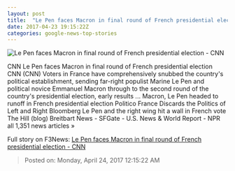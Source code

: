 ```yaml
---
layout: post
title:  "Le Pen faces Macron in final round of French presidential election - CNN"
date: 2017-04-23 19:15:22Z
categories: google-news-top-stories
---
```


![Le Pen faces Macron in final round of French presidential election - CNN](http://i2.cdn.cnn.com/cnnnext/dam/assets/170423105209-french-elections-main-candidates-t1-only-super-tease.jpg)

CNN Le Pen faces Macron in final round of French presidential election CNN (CNN) Voters in France have comprehensively snubbed the country's political establishment, sending far-right populist Marine Le Pen and political novice Emmanuel Macron through to the second round of the country's presidential election, early results ... Macron, Le Pen headed to runoff in French presidential election Politico France Discards the Politics of Left and Right Bloomberg Le Pen and the right wing hit a wall in French vote The Hill (blog) Breitbart News - SFGate - U.S. News & World Report - NPR all 1,351 news articles »


Full story on F3News: [Le Pen faces Macron in final round of French presidential election - CNN](http://www.f3nws.com/n/dsMgjB)

> Posted on: Monday, April 24, 2017 12:15:22 AM
